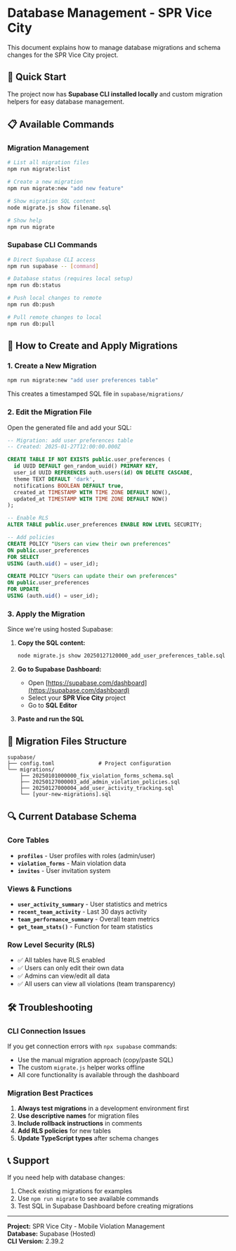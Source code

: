 # Database Management - SPR Vice City

This document explains how to manage database migrations and schema changes for the SPR Vice City project.

## 🚀 Quick Start

The project now has **Supabase CLI installed locally** and custom migration helpers for easy database management.

## 📋 Available Commands

### Migration Management
```bash
# List all migration files
npm run migrate:list

# Create a new migration
npm run migrate:new "add new feature"

# Show migration SQL content
node migrate.js show filename.sql

# Show help
npm run migrate
```

### Supabase CLI Commands
```bash
# Direct Supabase CLI access
npm run supabase -- [command]

# Database status (requires local setup)
npm run db:status

# Push local changes to remote
npm run db:push

# Pull remote changes to local
npm run db:pull
```

## 🔧 How to Create and Apply Migrations

### 1. Create a New Migration
```bash
npm run migrate:new "add user preferences table"
```
This creates a timestamped SQL file in `supabase/migrations/`

### 2. Edit the Migration File
Open the generated file and add your SQL:
```sql
-- Migration: add user preferences table
-- Created: 2025-01-27T12:00:00.000Z

CREATE TABLE IF NOT EXISTS public.user_preferences (
  id UUID DEFAULT gen_random_uuid() PRIMARY KEY,
  user_id UUID REFERENCES auth.users(id) ON DELETE CASCADE,
  theme TEXT DEFAULT 'dark',
  notifications BOOLEAN DEFAULT true,
  created_at TIMESTAMP WITH TIME ZONE DEFAULT NOW(),
  updated_at TIMESTAMP WITH TIME ZONE DEFAULT NOW()
);

-- Enable RLS
ALTER TABLE public.user_preferences ENABLE ROW LEVEL SECURITY;

-- Add policies
CREATE POLICY "Users can view their own preferences" 
ON public.user_preferences 
FOR SELECT 
USING (auth.uid() = user_id);

CREATE POLICY "Users can update their own preferences" 
ON public.user_preferences 
FOR UPDATE 
USING (auth.uid() = user_id);
```

### 3. Apply the Migration
Since we're using hosted Supabase:

1. **Copy the SQL content:**
   ```bash
   node migrate.js show 20250127120000_add_user_preferences_table.sql
   ```

2. **Go to Supabase Dashboard:**
   - Open [https://supabase.com/dashboard](https://supabase.com/dashboard)
   - Select your **SPR Vice City** project
   - Go to **SQL Editor**

3. **Paste and run the SQL**

## 📁 Migration Files Structure

```
supabase/
├── config.toml              # Project configuration
└── migrations/
    ├── 20250101000000_fix_violation_forms_schema.sql
    ├── 20250127000003_add_admin_violation_policies.sql
    ├── 20250127000004_add_user_activity_tracking.sql
    └── [your-new-migrations].sql
```

## 🔍 Current Database Schema

### Core Tables
- **`profiles`** - User profiles with roles (admin/user)
- **`violation_forms`** - Main violation data
- **`invites`** - User invitation system

### Views & Functions
- **`user_activity_summary`** - User statistics and metrics
- **`recent_team_activity`** - Last 30 days activity
- **`team_performance_summary`** - Overall team metrics
- **`get_team_stats()`** - Function for team statistics

### Row Level Security (RLS)
- ✅ All tables have RLS enabled
- ✅ Users can only edit their own data
- ✅ Admins can view/edit all data
- ✅ All users can view all violations (team transparency)

## 🛠️ Troubleshooting

### CLI Connection Issues
If you get connection errors with `npx supabase` commands:
- Use the manual migration approach (copy/paste SQL)
- The custom `migrate.js` helper works offline
- All core functionality is available through the dashboard

### Migration Best Practices
1. **Always test migrations** in a development environment first
2. **Use descriptive names** for migration files
3. **Include rollback instructions** in comments
4. **Add RLS policies** for new tables
5. **Update TypeScript types** after schema changes

## 📞 Support

If you need help with database changes:
1. Check existing migrations for examples
2. Use `npm run migrate` to see available commands
3. Test SQL in Supabase Dashboard before creating migrations

---

**Project:** SPR Vice City - Mobile Violation Management  
**Database:** Supabase (Hosted)  
**CLI Version:** 2.39.2